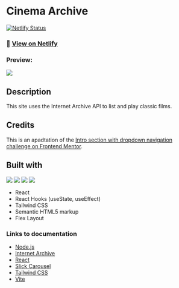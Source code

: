 # Cinema Archive

[![Netlify Status](https://api.netlify.com/api/v1/badges/1b82cc4f-3c17-4bd3-aece-d85f25d5f124/deploy-status)](https://app.netlify.com/sites/cinema-archive/deploys)
###  🔗  [View on Netlify](https://cinema-archive.netlify.app/)

### Preview:
![](./src/assets/design/desktop-preview.jpg)

## Description

This site uses the Internet Archive API to list and play classic films.

## Credits

This is an apadtation of the [Intro section with dropdown navigation challenge on Frontend Mentor](https://www.frontendmentor.io/challenges/intro-section-with-dropdown-navigation-ryaPetHE5). 


## Built with

<!-- Bagdes -->

![](https://img.shields.io/badge/React-20232A?style=for-the-badge&logo=react&logoColor=61DAFB)
![](https://img.shields.io/badge/HTML5-E34F26?style=for-the-badge&logo=html5&logoColor=white)
![](https://img.shields.io/badge/CSS3-1572B6?style=for-the-badge&logo=css3&logoColor=white)
[](https://img.shields.io/badge/Tailwind%20CSS-38B2AC?style=for-the-badge&logo=tailwind-css&logoColor=white)
![](https://img.shields.io/badge/Git-F05032?style=for-the-badge&logo=git&logoColor=white)

- React
- React Hooks (useState, useEffect)
- Tailwind CSS
- Semantic HTML5 markup
- Flex Layout

### Links to documentation

- [Node.js](https://nodejs.org/en)
- [Internet Archive](https://archive.org/developers/index-apis.html)
- [React](https://reactjs.org/)
- [Slick Carousel](https://react-slick.neostack.com/)
- [Tailwind CSS](https://tailwindcss.com/docs/guides/vite)
- [Vite](https://vitejs.dev/)
